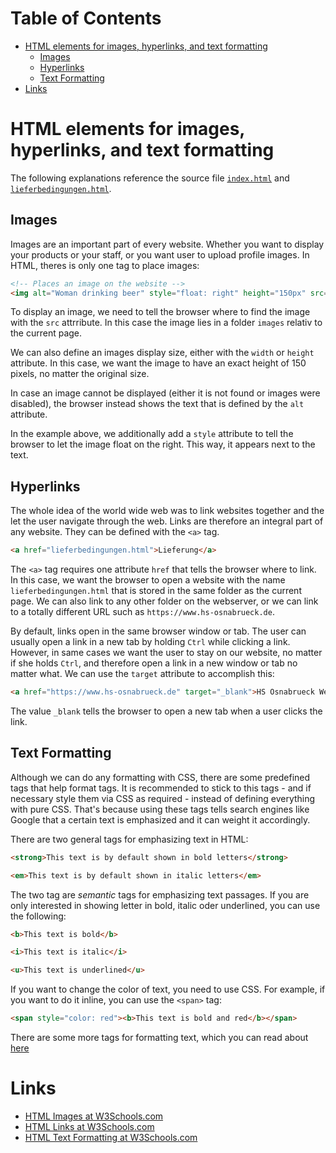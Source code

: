 # Table of Contents
- [HTML elements for images, hyperlinks, and text formatting](#html-elements-for-images--hyperlinks--and-text-formatting)
  * [Images](#images)
  * [Hyperlinks](#hyperlinks)
  * [Text Formatting](#text-formatting)
- [Links](#links)

# HTML elements for images, hyperlinks, and text formatting

The following explanations reference the source file [`index.html`](https://github.com/winf-hsos/webengineering/blob/master/week02/lesson_04_images_links_formatting/index.html) and [`lieferbedingungen.html`](https://github.com/winf-hsos/webengineering/blob/master/week02/lesson_04_images_links_formatting/lieferbedingungen.html).

## Images

Images are an important part of every website. Whether you want to display your products or your staff, or you want user to upload profile images. In HTML, theres is only one tag to place images:

```html
<!-- Places an image on the website -->
<img alt="Woman drinking beer" style="float: right" height="150px" src="images/woman_beer.jpg">
```

To display an image, we need to tell the browser where to find the image with the `src` attrribute. In this case the image lies in a folder `images` relativ to the current page.

We can also define an images display size, either with the `width` or `height` attribute. In this case, we want the image to have an exact height of 150 pixels, no matter the original size. 

In case an image cannot be displayed (either it is not found or images were disabled), the browser instead shows the text that is defined by the `alt` attribute.

In the example above, we additionally add a `style` attribute to tell the browser to let the image float on the right. This way, it appears next to the text.

## Hyperlinks

The whole idea of the world wide web was to link websites together and the let the user navigate through the web. Links are therefore an integral part of any website. They can be defined with the `<a>` tag.

```html
<a href="lieferbedingungen.html">Lieferung</a>
```

The `<a>` tag requires one attribute `href` that tells the browser where to link. In this case, we want the browser to open a website with the name `lieferbedingungen.html` that is stored in the same folder as the current page. We can also link to any other folder on the webserver, or we can link to a totally different URL such as `https://www.hs-osnabrueck.de`.

By default, links open in the same browser window or tab. The user can usually open a link in a new tab by holding `Ctrl` while clicking a link. However, in same cases we want the user to stay on our website, no matter if she holds `Ctrl`, and therefore open a link in a new window or tab no matter what. We can use the `target` attribute to accomplish this:

```html
<a href="https://www.hs-osnabrueck.de" target="_blank">HS Osnabrueck Website</a>
```

The value `_blank` tells the browser to open a new tab when a user clicks the link.

## Text Formatting

Although we can do any formatting with CSS, there are some predefined tags that help format tags. It is recommended to stick to this tags - and if necessary style them via CSS as required - instead of defining everything with pure CSS. That's because using these tags tells search engines like Google that a certain text is emphasized and it can weight it accordingly.

There are two general tags for emphasizing text in HTML:

```html
<strong>This text is by default shown in bold letters</strong>

<em>This text is by default shown in italic letters</em>
```

The two tag are *semantic* tags for emphasizing text passages. If you are only interested in showing letter in bold, italic oder underlined, you can use the following:

```html
<b>This text is bold</b>

<i>This text is italic</i>

<u>This text is underlined</u>
```

If you want to change the color of text, you need to use CSS. For example, if you want to do it inline, you can use the `<span>` tag:

```html
<span style="color: red"><b>This text is bold and red</b></span>
```

There are some more tags for formatting text, which you can read about [here](https://www.w3schools.com/html/html_formatting.asp)

# Links

- [HTML Images at W3Schools.com](https://www.w3schools.com/html/html_images.asp)
- [HTML Links at W3Schools.com](https://www.w3schools.com/html/html_links.asp)
- [HTML Text Formatting at W3Schools.com](https://www.w3schools.com/html/html_formatting.asp)